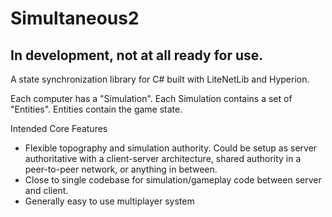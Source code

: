 # Simultaneous2

## In development, not at all ready for use.

A state synchronization library for C# built with LiteNetLib and Hyperion.

Each computer has a "Simulation". Each Simulation contains a set of "Entities". Entities contain the game state.

Intended Core Features
- Flexible topography and simulation authority. Could be setup as server authoritative with a client-server architecture, shared authority in a peer-to-peer network, or anything in between.
- Close to single codebase for simulation/gameplay code between server and client.
- Generally easy to use multiplayer system
